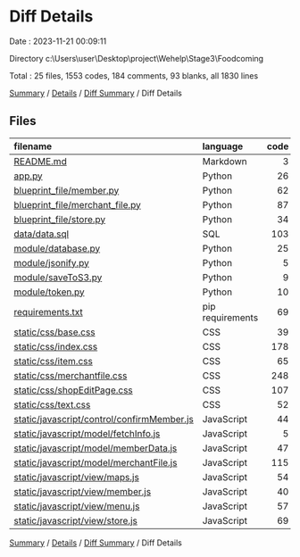 # Diff Details

Date : 2023-11-21 00:09:11

Directory c:\\Users\\user\\Desktop\\project\\Wehelp\\Stage3\\Foodcoming

Total : 25 files,  1553 codes, 184 comments, 93 blanks, all 1830 lines

[Summary](results.md) / [Details](details.md) / [Diff Summary](diff.md) / Diff Details

## Files
| filename | language | code | comment | blank | total |
| :--- | :--- | ---: | ---: | ---: | ---: |
| [README.md](/README.md) | Markdown | 3 | 0 | 2 | 5 |
| [app.py](/app.py) | Python | 26 | 2 | 6 | 34 |
| [blueprint_file/member.py](/blueprint_file/member.py) | Python | 62 | 0 | 4 | 66 |
| [blueprint_file/merchant_file.py](/blueprint_file/merchant_file.py) | Python | 87 | 0 | 3 | 90 |
| [blueprint_file/store.py](/blueprint_file/store.py) | Python | 34 | 0 | 2 | 36 |
| [data/data.sql](/data/data.sql) | SQL | 103 | 30 | 20 | 153 |
| [module/database.py](/module/database.py) | Python | 25 | 10 | 3 | 38 |
| [module/jsonify.py](/module/jsonify.py) | Python | 5 | 0 | 1 | 6 |
| [module/saveToS3.py](/module/saveToS3.py) | Python | 9 | 0 | 3 | 12 |
| [module/token.py](/module/token.py) | Python | 10 | 0 | 2 | 12 |
| [requirements.txt](/requirements.txt) | pip requirements | 69 | 0 | 0 | 69 |
| [static/css/base.css](/static/css/base.css) | CSS | 39 | 0 | 1 | 40 |
| [static/css/index.css](/static/css/index.css) | CSS | 178 | 0 | 1 | 179 |
| [static/css/item.css](/static/css/item.css) | CSS | 65 | 0 | 0 | 65 |
| [static/css/merchantfile.css](/static/css/merchantfile.css) | CSS | 248 | 0 | 7 | 255 |
| [static/css/shopEditPage.css](/static/css/shopEditPage.css) | CSS | 107 | 0 | 1 | 108 |
| [static/css/text.css](/static/css/text.css) | CSS | 52 | 0 | 0 | 52 |
| [static/javascript/control/confirmMember.js](/static/javascript/control/confirmMember.js) | JavaScript | 44 | 0 | 1 | 45 |
| [static/javascript/model/fetchInfo.js](/static/javascript/model/fetchInfo.js) | JavaScript | 5 | 0 | 0 | 5 |
| [static/javascript/model/memberData.js](/static/javascript/model/memberData.js) | JavaScript | 47 | 0 | 5 | 52 |
| [static/javascript/model/merchantFile.js](/static/javascript/model/merchantFile.js) | JavaScript | 115 | 2 | 5 | 122 |
| [static/javascript/view/maps.js](/static/javascript/view/maps.js) | JavaScript | 54 | 3 | 10 | 67 |
| [static/javascript/view/member.js](/static/javascript/view/member.js) | JavaScript | 40 | 0 | 6 | 46 |
| [static/javascript/view/menu.js](/static/javascript/view/menu.js) | JavaScript | 57 | 137 | 3 | 197 |
| [static/javascript/view/store.js](/static/javascript/view/store.js) | JavaScript | 69 | 0 | 7 | 76 |

[Summary](results.md) / [Details](details.md) / [Diff Summary](diff.md) / Diff Details